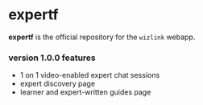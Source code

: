 # expertf

**expertf** is the official repository for the `wizlink` webapp.

### version 1.0.0 features
* 1 on 1 video-enabled expert chat sessions
* expert discovery page
* learner and expert-written guides page
